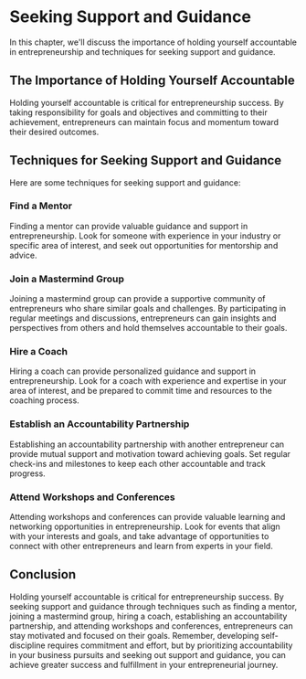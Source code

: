 # Seeking Support and Guidance

In this chapter, we'll discuss the importance of holding yourself accountable in entrepreneurship and techniques for seeking support and guidance.

The Importance of Holding Yourself Accountable
----------------------------------------------

Holding yourself accountable is critical for entrepreneurship success. By taking responsibility for goals and objectives and committing to their achievement, entrepreneurs can maintain focus and momentum toward their desired outcomes.

Techniques for Seeking Support and Guidance
-------------------------------------------

Here are some techniques for seeking support and guidance:

### Find a Mentor

Finding a mentor can provide valuable guidance and support in entrepreneurship. Look for someone with experience in your industry or specific area of interest, and seek out opportunities for mentorship and advice.

### Join a Mastermind Group

Joining a mastermind group can provide a supportive community of entrepreneurs who share similar goals and challenges. By participating in regular meetings and discussions, entrepreneurs can gain insights and perspectives from others and hold themselves accountable to their goals.

### Hire a Coach

Hiring a coach can provide personalized guidance and support in entrepreneurship. Look for a coach with experience and expertise in your area of interest, and be prepared to commit time and resources to the coaching process.

### Establish an Accountability Partnership

Establishing an accountability partnership with another entrepreneur can provide mutual support and motivation toward achieving goals. Set regular check-ins and milestones to keep each other accountable and track progress.

### Attend Workshops and Conferences

Attending workshops and conferences can provide valuable learning and networking opportunities in entrepreneurship. Look for events that align with your interests and goals, and take advantage of opportunities to connect with other entrepreneurs and learn from experts in your field.

Conclusion
----------

Holding yourself accountable is critical for entrepreneurship success. By seeking support and guidance through techniques such as finding a mentor, joining a mastermind group, hiring a coach, establishing an accountability partnership, and attending workshops and conferences, entrepreneurs can stay motivated and focused on their goals. Remember, developing self-discipline requires commitment and effort, but by prioritizing accountability in your business pursuits and seeking out support and guidance, you can achieve greater success and fulfillment in your entrepreneurial journey.


